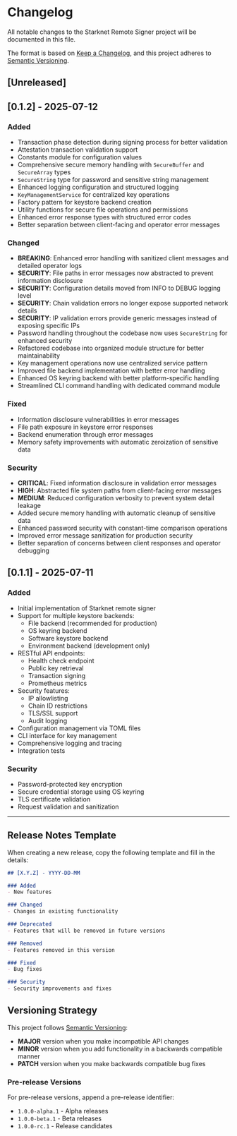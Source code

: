 # Changelog

All notable changes to the Starknet Remote Signer project will be documented in this file.

The format is based on [Keep a Changelog](https://keepachangelog.com/en/1.0.0/),
and this project adheres to [Semantic Versioning](https://semver.org/spec/v2.0.0.html).

## [Unreleased]

## [0.1.2] - 2025-07-12

### Added
- Transaction phase detection during signing process for better validation
- Attestation transaction validation support
- Constants module for configuration values
- Comprehensive secure memory handling with `SecureBuffer` and `SecureArray` types
- `SecureString` type for password and sensitive string management
- Enhanced logging configuration and structured logging
- `KeyManagementService` for centralized key operations
- Factory pattern for keystore backend creation
- Utility functions for secure file operations and permissions
- Enhanced error response types with structured error codes
- Better separation between client-facing and operator error messages

### Changed
- **BREAKING**: Enhanced error handling with sanitized client messages and detailed operator logs
- **SECURITY**: File paths in error messages now abstracted to prevent information disclosure
- **SECURITY**: Configuration details moved from INFO to DEBUG logging level
- **SECURITY**: Chain validation errors no longer expose supported network details
- **SECURITY**: IP validation errors provide generic messages instead of exposing specific IPs
- Password handling throughout the codebase now uses `SecureString` for enhanced security
- Refactored codebase into organized module structure for better maintainability
- Key management operations now use centralized service pattern
- Improved file backend implementation with better error handling
- Enhanced OS keyring backend with better platform-specific handling
- Streamlined CLI command handling with dedicated command module

### Fixed
- Information disclosure vulnerabilities in error messages
- File path exposure in keystore error responses
- Backend enumeration through error messages
- Memory safety improvements with automatic zeroization of sensitive data

### Security
- **CRITICAL**: Fixed information disclosure in validation error messages
- **HIGH**: Abstracted file system paths from client-facing error messages
- **MEDIUM**: Reduced configuration verbosity to prevent system detail leakage
- Added secure memory handling with automatic cleanup of sensitive data
- Enhanced password security with constant-time comparison operations
- Improved error message sanitization for production security
- Better separation of concerns between client responses and operator debugging

## [0.1.1] - 2025-07-11

### Added
- Initial implementation of Starknet remote signer
- Support for multiple keystore backends:
  - File backend (recommended for production)
  - OS keyring backend
  - Software keystore backend
  - Environment backend (development only)
- RESTful API endpoints:
  - Health check endpoint
  - Public key retrieval
  - Transaction signing
  - Prometheus metrics
- Security features:
  - IP allowlisting
  - Chain ID restrictions
  - TLS/SSL support
  - Audit logging
- Configuration management via TOML files
- CLI interface for key management
- Comprehensive logging and tracing
- Integration tests

### Security
- Password-protected key encryption
- Secure credential storage using OS keyring
- TLS certificate validation
- Request validation and sanitization

---

## Release Notes Template

When creating a new release, copy the following template and fill in the details:

```markdown
## [X.Y.Z] - YYYY-DD-MM

### Added
- New features

### Changed
- Changes in existing functionality

### Deprecated
- Features that will be removed in future versions

### Removed
- Features removed in this version

### Fixed
- Bug fixes

### Security
- Security improvements and fixes
```

## Versioning Strategy

This project follows [Semantic Versioning](https://semver.org/):

- **MAJOR** version when you make incompatible API changes
- **MINOR** version when you add functionality in a backwards compatible manner
- **PATCH** version when you make backwards compatible bug fixes

### Pre-release Versions

For pre-release versions, append a pre-release identifier:
- `1.0.0-alpha.1` - Alpha releases
- `1.0.0-beta.1` - Beta releases
- `1.0.0-rc.1` - Release candidates 